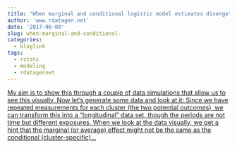 ```yaml
---
title: "When marginal and conditional logistic model estimates diverge"
author: 'www.rdatagen.net'
date: '2017-06-09'
slug: when-marginal-and-conditional-
categories:
  - bloglink
tags:
  - rstats
  - modeling
  - rdatagennet
---
```


[My aim is to show this through a couple of data simulations that allow us to see this visually. Now let’s generate some data and look at it: Since we have repeated measurements for each cluster (the two potential outcomes), we can transform this into a “longitudinal” data set, though the periods are not time but different exposures. When we look at the data visually, we get a hint that the marginal (or average) effect might not be the same as the conditional (cluster-specific)...<click to read more>](https://www.rdatagen.net/post/marginal-v-conditional/)

